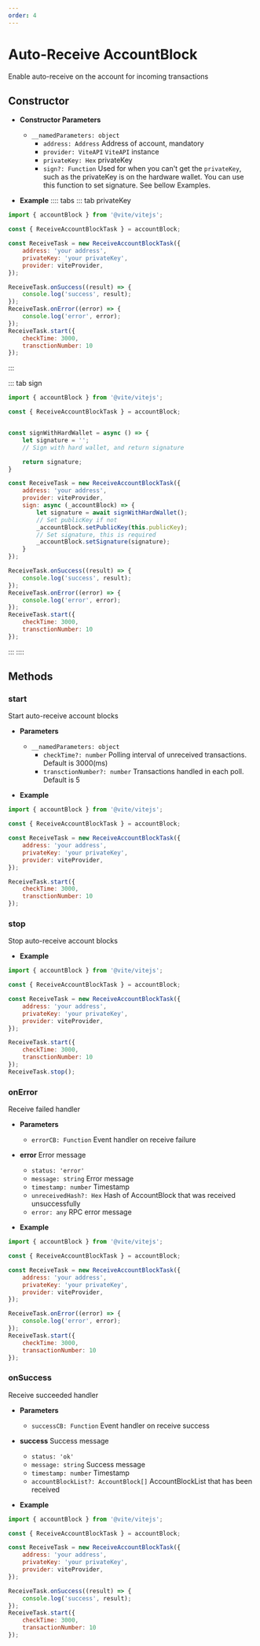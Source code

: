 ```yaml
---
order: 4
---
```


# Auto-Receive AccountBlock

Enable auto-receive on the account for incoming transactions

## Constructor

- **Constructor Parameters**
    * `__namedParameters: object`        
        - `address: Address` Address of account, mandatory
        - `provider: ViteAPI` `ViteAPI` instance
        - `privateKey: Hex` privateKey
        - `sign?: Function`<Badge text="v2.3.6"/>  Used for when you can't get the `privateKey`, such as the privateKey is on the hardware wallet. You can use this function to set signature. See bellow Examples. 

- **Example**
:::: tabs
::: tab privateKey
```javascript
import { accountBlock } from '@vite/vitejs';

const { ReceiveAccountBlockTask } = accountBlock;

const ReceiveTask = new ReceiveAccountBlockTask({
    address: 'your address',
    privateKey: 'your privateKey',
    provider: viteProvider,
});

ReceiveTask.onSuccess((result) => {
    console.log('success', result);
});
ReceiveTask.onError((error) => {
    console.log('error', error);
});
ReceiveTask.start({
    checkTime: 3000,
    transctionNumber: 10
});
```
:::

::: tab sign
```javascript
import { accountBlock } from '@vite/vitejs';

const { ReceiveAccountBlockTask } = accountBlock;


const signWithHardWallet = async () => {
    let signature = '';
    // Sign with hard wallet, and return signature

    return signature;
}

const ReceiveTask = new ReceiveAccountBlockTask({
    address: 'your address',
    provider: viteProvider,
    sign: async (_accountBlock) => {
        let signature = await signWithHardWallet();
        // Set publicKey if not
        _accountBlock.setPublicKey(this.publicKey);
        // Set signature, this is required
        _accountBlock.setSignature(signature);
    }
});

ReceiveTask.onSuccess((result) => {
    console.log('success', result);
});
ReceiveTask.onError((error) => {
    console.log('error', error);
});
ReceiveTask.start({
    checkTime: 3000,
    transctionNumber: 10
});
```
:::
::::
## Methods

### start
Start auto-receive account blocks

- **Parameters** 
    * `__namedParameters: object`
        - `checkTime?: number` Polling interval of unreceived transactions. Default is 3000(ms)
        - `transctionNumber?: number` Transactions handled in each poll. Default is 5

- **Example**
```javascript
import { accountBlock } from '@vite/vitejs';

const { ReceiveAccountBlockTask } = accountBlock;

const ReceiveTask = new ReceiveAccountBlockTask({
    address: 'your address',
    privateKey: 'your privateKey',
    provider: viteProvider,
});

ReceiveTask.start({
    checkTime: 3000,
    transctionNumber: 10
});
```

### stop
Stop auto-receive account blocks

- **Example**
```javascript
import { accountBlock } from '@vite/vitejs';

const { ReceiveAccountBlockTask } = accountBlock;

const ReceiveTask = new ReceiveAccountBlockTask({
    address: 'your address',
    privateKey: 'your privateKey',
    provider: viteProvider,
});

ReceiveTask.start({
    checkTime: 3000,
    transctionNumber: 10
});
ReceiveTask.stop();
```

### onError
Receive failed handler

- **Parameters** 
    * `errorCB: Function` Event handler on receive failure

- **error** Error message
    - `status: 'error'`
    - `message: string` Error message
    - `timestamp: number` Timestamp
    - `unreceivedHash?: Hex` Hash of AccountBlock that was received unsuccessfully
    - `error: any` RPC error message

- **Example**
```javascript
import { accountBlock } from '@vite/vitejs';

const { ReceiveAccountBlockTask } = accountBlock;

const ReceiveTask = new ReceiveAccountBlockTask({
    address: 'your address',
    privateKey: 'your privateKey',
    provider: viteProvider,
});

ReceiveTask.onError((error) => {
    console.log('error', error);
});
ReceiveTask.start({
    checkTime: 3000,
    transactionNumber: 10
});
```

### onSuccess
Receive succeeded handler

- **Parameters** 
    * `successCB: Function` Event handler on receive success

- **success** Success message
    - `status: 'ok'`
    - `message: string` Success message
    - `timestamp: number` Timestamp
    - `accountBlockList?: AccountBlock[]` AccountBlockList that has been received

- **Example**
```javascript
import { accountBlock } from '@vite/vitejs';

const { ReceiveAccountBlockTask } = accountBlock;

const ReceiveTask = new ReceiveAccountBlockTask({
    address: 'your address',
    privateKey: 'your privateKey',
    provider: viteProvider,
});

ReceiveTask.onSuccess((result) => {
    console.log('success', result);
});
ReceiveTask.start({
    checkTime: 3000,
    transactionNumber: 10
});
```
